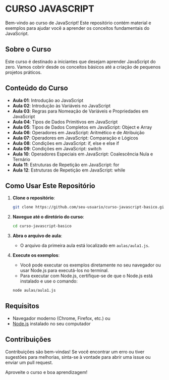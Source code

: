# CURSO JAVASCRIPT

Bem-vindo ao curso de JavaScript! Este repositório contém material e exemplos para ajudar você a aprender os conceitos fundamentais do JavaScript.

## Sobre o Curso

Este curso é destinado a iniciantes que desejam aprender JavaScript do zero. Vamos cobrir desde os conceitos básicos até a criação de pequenos projetos práticos.

## Conteúdo do Curso

- **Aula 01**: Introdução ao JavaScript
- **Aula 02**: Introdução às Variáveis no JavaScript
- **Aula 03**: Regras para Nomeação de Variáveis e Propriedades em JavaScript
- **Aula 04**: Tipos de Dados Primitivos em JavaScript
- **Aula 05**: Tipos de Dados Completos em JavaScript: Object e Array
- **Aula 06**: Operadores em JavaScript: Aritmético e de Atribuição
- **Aula 07**: Operadores em JavaScript: Comparação e Lógicos
- **Aula 08**: Condições em JavaScript: if, else e else if
- **Aula 09**: Condições em JavaScript: switch
- **Aula 10**: Operadores Especiais em JavaScript: Coalescência Nula e Ternário
- **Aula 11**: Estruturas de Repetição em JavaScript: for
- **Aula 12**: Estruturas de Repetição em JavaScript: while

## Como Usar Este Repositório

1. **Clone o repositório**:
    ```bash
    git clone https://github.com/seu-usuario/curso-javascript-basico.git
    ```

2. **Navegue até o diretório do curso**:
    ```bash
    cd curso-javascript-basico
    ```

3. **Abra o arquivo de aula**:
    - O arquivo da primeira aula está localizado em `aulas/aula1.js`.

4. **Execute os exemplos**:
    - Você pode executar os exemplos diretamente no seu navegador ou usar Node.js para executá-los no terminal.
    - Para executar com Node.js, certifique-se de que o Node.js está instalado e use o comando:
    ```bash
    node aulas/aula1.js
    ```

## Requisitos

- Navegador moderno (Chrome, Firefox, etc.) ou
- [Node.js](https://nodejs.org/) instalado no seu computador

## Contribuições

Contribuições são bem-vindas! Se você encontrar um erro ou tiver sugestões para melhorias, sinta-se à vontade para abrir uma issue ou enviar um pull request.

Aproveite o curso e boa aprendizagem!

